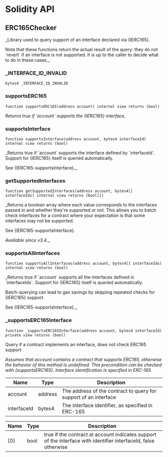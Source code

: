 # Solidity API

## ERC165Checker

_Library used to query support of an interface declared via {IERC165}.

Note that these functions return the actual result of the query: they do not
&#x60;revert&#x60; if an interface is not supported. It is up to the caller to decide
what to do in these cases._

### _INTERFACE_ID_INVALID

```solidity
bytes4 _INTERFACE_ID_INVALID
```

### supportsERC165

```solidity
function supportsERC165(address account) internal view returns (bool)
```

_Returns true if &#x60;account&#x60; supports the {IERC165} interface,_

### supportsInterface

```solidity
function supportsInterface(address account, bytes4 interfaceId) internal view returns (bool)
```

_Returns true if &#x60;account&#x60; supports the interface defined by
&#x60;interfaceId&#x60;. Support for {IERC165} itself is queried automatically.

See {IERC165-supportsInterface}._

### getSupportedInterfaces

```solidity
function getSupportedInterfaces(address account, bytes4[] interfaceIds) internal view returns (bool[])
```

_Returns a boolean array where each value corresponds to the
interfaces passed in and whether they&#x27;re supported or not. This allows
you to batch check interfaces for a contract where your expectation
is that some interfaces may not be supported.

See {IERC165-supportsInterface}.

_Available since v3.4.__

### supportsAllInterfaces

```solidity
function supportsAllInterfaces(address account, bytes4[] interfaceIds) internal view returns (bool)
```

_Returns true if &#x60;account&#x60; supports all the interfaces defined in
&#x60;interfaceIds&#x60;. Support for {IERC165} itself is queried automatically.

Batch-querying can lead to gas savings by skipping repeated checks for
{IERC165} support.

See {IERC165-supportsInterface}._

### _supportsERC165Interface

```solidity
function _supportsERC165Interface(address account, bytes4 interfaceId) private view returns (bool)
```

Query if a contract implements an interface, does not check ERC165 support

_Assumes that account contains a contract that supports ERC165, otherwise
the behavior of this method is undefined. This precondition can be checked
with {supportsERC165}.
Interface identification is specified in ERC-165._

| Name | Type | Description |
| ---- | ---- | ----------- |
| account | address | The address of the contract to query for support of an interface |
| interfaceId | bytes4 | The interface identifier, as specified in ERC-165 |

| Name | Type | Description |
| ---- | ---- | ----------- |
| [0] | bool | true if the contract at account indicates support of the interface with identifier interfaceId, false otherwise |


